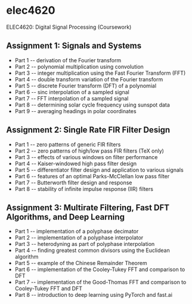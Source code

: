 # elec4620

ELEC4620: Digital Signal Processing (Coursework)

## Assignment 1: Signals and Systems

- Part 1 -- derivation of the Fourier transform
- Part 2 -- polynomial multiplication using convolution
- Part 3 -- integer multiplication using the Fast Fourier Transform (FFT)
- Part 4 -- double transform variation of the Fourier transform
- Part 5 -- discrete Fourier transform (DFT) of a polynomial
- Part 6 -- sinc interpolation of a sampled signal
- Part 7 -- FFT interpolation of a sampled signal
- Part 8 -- determining solar cycle frequency using sunspot data
- Part 9 -- averaging headings in polar coordinates

## Assignment 2: Single Rate FIR Filter Design

- Part 1 -- zero patterns of generic FIR filters
- Part 2 -- zero patterns of high/low pass FIR filters (TeX only)
- Part 3 -- effects of various windows on filter performance
- Part 4 -- Kaiser-windowed high pass filter design
- Part 5 -- differentiator filter design and application to various signals
- Part 6 -- features of an optimal Parks-McClellan low pass filter
- Part 7 -- Butterworth filter design and response
- Part 8 -- stability of infinite impulse response (IIR) filters

## Assignment 3: Multirate Filtering, Fast DFT Algorithms, and Deep Learning

- Part 1 -- implementation of a polyphase decimator
- Part 2 -- implementation of a polyphase interpolator
- Part 3 -- heterodyning as part of polyphase interpolation
- Part 4 -- finding greatest common divisors using the Euclidean algorithm
- Part 5 -- example of the Chinese Remainder Theorem
- Part 6 -- implementation of the Cooley-Tukey FFT and comparison to DFT
- Part 7 -- implementation of the Good-Thomas FFT and comparison to Cooley-Tukey FFT and DFT
- Part 8 -- introduction to deep learning using PyTorch and fast.ai
